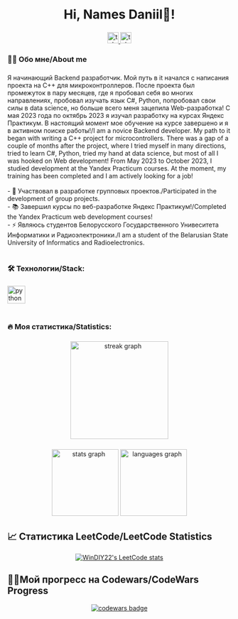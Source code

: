<h1 align="center">Hi, Names Daniil👋!</h1>

###

<div align="center">
  <a href="https://t.me/Daniil_Rudenya" target="_blank">
    <img src="https://img.shields.io/badge/Telegram-008FC7" height="25" alt="telegram logo"  />
  </a>
  <a href="https://www.linkedin.com/in/daniil-rudzenia-92446a29b/" target="_blank">
    <img src="https://img.shields.io/badge/LinkedIn-004088" height="25" alt="telegram logo"  />
  </a>
</div>


###

<h3 align="left">👩‍💻  Обо мне/About me</h3>

###

<p align="left">Я начинающий Backend разработчик. Мой путь в it начался с написания проекта на С++ для микроконтроллеров. После проекта был промежуток в пару месяцев, где я пробовал себя во многих направлениях, пробовал изучать язык С#, Python, попробовал свои силы в data science, но больше всего меня зацепила Web-разработка! С мая 2023 года по октябрь 2023 я изучал  разработку на курсах Яндекс Практикум. В настоящий момент мое обучение на курсе завершено и я в активном поиске работы!/I am a novice Backend developer. My path to it began with writing a C++ project for microcontrollers. There was a gap of a couple of months after the project, where I tried myself in many directions, tried to learn C#, Python, tried my hand at data science, but most of all I was hooked on Web development! From May 2023 to October 2023, I studied development at the Yandex Practicum courses. At the moment, my training has been completed and I am actively looking for a job!<br><br>- 🔭 Участвовал в разработке групповых проектов./Participated in the development of group projects.<br>- 📚 Завершил курсы по веб-разработке Яндекс Практикум!/Completed the Yandex Practicum web development courses!<br>- ⚡ Являюсь студентов Белорусского Государственного Унивеситета Информатики и Радиоэлектроники./I am a student of the Belarusian State University of Informatics and Radioelectronics.</p>


###
#
###

<h3 align="left">🛠 Технологии/Stack:</h3>

###

<div align="left">
  <img src="https://skillicons.dev/icons?i=py,cs,cpp,css,discord,docker,dotnet,firebase,git,react,ts" height="40" alt="python logo"  />
  <img width="12" />
</div>

###
#
###

<h3 align="left">🔥   Моя статистика/Statistics:</h3>

###


<div align="center">
  <img src="https://streak-stats.demolab.com?user=Rudzeniapol&locale=en&mode=daily&theme=dark&hide_border=false&border_radius=5&order=3" height="220" alt="streak graph"  />
</div>

###

<div align="center">
  <img src="https://github-readme-stats.vercel.app/api?username=rudzeniapol&hide_title=false&hide_rank=false&show_icons=true&include_all_commits=true&count_private=true&disable_animations=false&theme=dracula&locale=en&hide_border=false&order=1" height="150" alt="stats graph"  />
  <img src="https://github-readme-stats.vercel.app/api/top-langs?username=rudzeniapol&locale=en&hide_title=false&layout=compact&card_width=320&langs_count=5&theme=dracula&hide_border=false&order=2" height="150" alt="languages graph"  />
</div>

###

## 📈 Статистика LeetCode/LeetCode Statistics
  <div align="center">
  <a href="https://leetcode.com/u/WinDIY22/">
    <img src="https://leetcode-stats-six.vercel.app/api?username=WinDIY22&theme=dark" alt="WinDIY22's LeetCode stats">
  </a>
</div>

###

  ## 👩‍💻Мой прогресс на Codewars/CodeWars Progress
  <div align="center">
  <a href="https://www.codewars.com/users/WinDIY22">
    <img src="https://www.codewars.com/users/WinDIY22/badges/large" alt="codewars badge">
  </a>
</div>  

###

